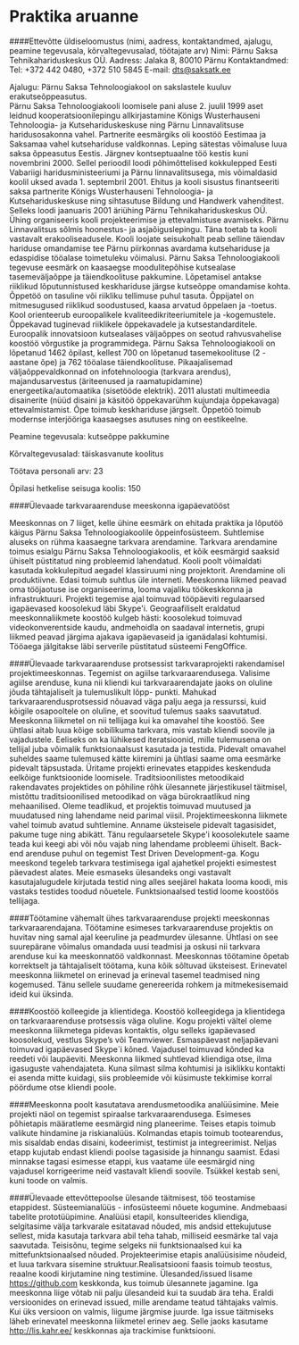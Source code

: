 # Praktika aruanne

####Ettevõtte üldiseloomustus (nimi, aadress, kontaktandmed, ajalugu, peamine tegevusala, kõrvaltegevusalad, töötajate arv)
Nimi: Pärnu Saksa Tehnikahariduskeskus OÜ.
Aadress: 
Jalaka 8, 80010 Pärnu
Kontaktandmed:
Tel: +372 442 0480, +372 510 5845
E-mail: dts@saksatk.ee
 
Ajalugu:
Pärnu Saksa Tehnoloogiakool on sakslastele kuuluv erakutseõppeasutus.  
Pärnu Saksa Tehnoloogiakooli loomisele pani aluse 2. juulil 1999 aset leidnud kooperatsioonilepingu allkirjastamine Königs Wusterhauseni Tehnoloogia- ja Kutsehariduskeskuse ning Pärnu Linnavalitsuse haridusosakonna vahel.
Partnerite eesmärgiks oli  koostöö Eestimaa ja Saksamaa vahel kutsehariduse valdkonnas. Leping sätestas võimaluse luua saksa õppeasutus Eestis. Järgnev kontseptuaalne töö kestis kuni novembrini 2000. Sellel perioodil loodi põhimõttelised kokkulepped Eesti Vabariigi haridusministeeriumi ja Pärnu linnavalitsusega, mis võimaldasid koolil uksed avada 1. septembril 2001.
Ehitus ja kooli sisustus finantseeriti saksa partnerite Königs Wusterhauseni Tehnoloogia- ja Kutsehariduskeskuse ning sihtasutuse Bildung und Handwerk vahenditest. Selleks loodi jaanuaris 2001 äriühing Pärnu Tehnikahariduskeskus OÜ. Ühing organiseeris kooli projekteerimise ja ettevalmistuse avamiseks.
Pärnu Linnavalitsus sõlmis  hoonestus- ja asjaõiguslepingu. Täna toetab ta  kooli vastavalt erakooliseadusele.
Kooli loojate seisukohalt peab selline täiendav hariduse omandamise tee Pärnu piirkonnas avardama kutsehariduse  ja edaspidise tööalase toimetuleku võimalusi. 
Pärnu Saksa Tehnoloogiakooli tegevuse eesmärk on kaasaegse moodulitepõhise kutsealase tasemeväljaõppe ja täiendkoolituse pakkumine. Lõpetamisel antakse riiklikud lõputunnistused keskhariduse järgse kutseõppe omandamise kohta. Õppetöö on tasuline või riikliku tellimuse puhul tasuta. Õppijatel on mitmesugused riiklikud soodustused, kaasa arvatud õppelaen ja -toetus.
Kool orienteerub euroopalikele kvaliteedikriteeriumitele ja -kogemustele. Õppekavad tuginevad riiklikele õppekavadele ja kutsestandarditele. Euroopalik innovatsioon kutsealases väljaõppes on seotud rahvusvahelise koostöö võrgustike ja programmidega.
Pärnu Saksa Tehnoloogiakooli on lõpetanud 1462  õpilast, kellest 700 on lõpetanud tasemekoolituse (2 -aastane õpe) ja 762  tööalase täiendkoolituse.
Pikaajalisemad väljaõppevaldkonnad on infotehnoloogia (tarkvara arendus), majandusarvestus (äriteenused ja raamatupidamine) energeetika/automaatika (sisetööde elektrik). 2011 alustati multimeedia disainerite (nüüd disaini ja käsitöö õppekavarühm kujundaja õppekavaga) ettevalmistamist. Õpe toimub keskhariduse järgselt. Õppetöö toimub modernse interjööriga kaasaegses asutuses ning on eestikeelne.
 
Peamine tegevusala: kutseõppe pakkumine

Kõrvaltegevusalad: täiskasvanute koolitus

Töötava personali arv: 23

Õpilasi hetkelise seisuga koolis: 150


####Ülevaade tarkvaraarenduse meeskonna igapäevatööst

Meeskonnas on 7 liiget, kelle ühine eesmärk on ehitada praktika ja lõputöö käigus Pärnu Saksa Tehnoloogiakoolile õppeinfosüsteem.
Suhtlemise aluseks on rühma kaasaegne tarkvara arendamine. Tarkvara arendamine toimus esialgu Pärnu Saksa Tehnoloogiakoolis, et kõik eesmärgid saaksid ühiselt püstitatud ning probleemid lahendatud. Kooli poolt võimaldati kasutada kokkulepitud aegadel klassiruumi ning projektorit. Arendamine oli produktiivne.
Edasi toimub suhtlus üle interneti. Meeskonna liikmed peavad oma tööjaotuse ise organiseerima, looma vajaliku töökeskkonna ja infrastruktuuri. Projekti tegemise ajal toimuvad tööpäeviti regulaarsed igapäevased koosolekud läbi Skype'i. Geograafiliselt eraldatud meeskonnaliikmete koostöö kulgeb hästi: koosolekud toimuvad videokonverentside kaudu, andmehoidla on saadaval internetis, grupi liikmed peavad järgima ajakava igapäevaseid ja iganädalasi kohtumisi.
Tööaega jälgitakse läbi serverile püstitatud süsteemi FengOffice.


####Ülevaade tarkvaraarenduse protsessist tarkvaraprojekti rakendamisel projektimeeskonnas.
Tegemist on agiilse tarkvaraarendusega. Valisime agiilse arenduse, kuna nii kliendi kui tarkvaraarendajate jaoks on oluline jõuda tähtajaliselt ja tulemuslikult lõpp- punkti. Mahukad tarkvaraarendusprotsessid nõuavad väga palju aega ja ressurssi, kuid kõigile osapooltele on oluline, et soovitud tulemus saaks saavutatud.
Meeskonna liikmetel on nii tellijaga kui ka omavahel tihe koostöö. See ühtlasi aitab luua kõige sobilikuma tarkvara, mis vastab kliendi soovile ja vajadustele. Eeliseks on ka lühikesed iteratsioonid, mille tulemusena on tellijal juba võimalik funktsionaalsust kasutada ja testida. Pidevalt omavahel suheldes saame tulemused kätte kiiremini ja ühtlasi saame oma
eesmärke pidevalt täpsustada.
Üritame projekti erinevates etappides keskenduda eelkõige funktsioonide loomisele. Traditsioonilistes metoodikaid rakendavates projektides on põhiline rõhk ülesannete järjestikusel täitmisel, mistõttu traditsioonilised metoodikad on väga bürokraatlikud ning mehaanilised. 
Oleme teadlikud, et projektis toimuvad muutused ja muudatused ning lahendame neid parimal viisil. Projektimeeskonna liikmete vahel toimub avatud suhtlemine. Anname üksteisele pidevalt tagasisidet, pakume tuge ning abikätt. Tänu regulaarsetele Skype'i koosolekutele saame teada kui keegi abi või nõu vajab ning lahendame probleemi ühiselt.
Back-end arenduse puhul on tegemist Test Driven Development-ga. Kogu meeskond tegeleb tarkvara testimisega igal ajahetkel projekti esimestest päevadest alates. Meie esmaseks ülesandeks ongi vastavalt kasutajalugudele kirjutada testid ning alles seejärel hakata looma koodi, mis vastaks testides toodud nõuetele. Funktsionaalsed testid loome koostöös tellijaga.


####Töötamine vähemalt ühes tarkvaraarenduse projekti meeskonnas tarkvaraarendajana.
Töötamine esimeses tarkvaraarenduse projektis on huvitav ning samal ajal keeruline ja peadmurdev ülesanne. Ühtlasi on see suurepärane võimalus omandada uusi teadmisi ja oskusi nii tarkvara arenduse kui ka meeskonnatöö valdkonnast. Meeskonnas töötamine õpetab korrektselt ja tähtajaliselt töötama, kuna kõik sõltuvad üksteisest. Erinevatel meeskonna liikmetel on erinevad ja erineval tasemel teadmised ning kogemused. Tänu sellele suudame genereerida rohkem ja mitmekesisemaid ideid kui üksinda.


####Koostöö kolleegide ja klientidega.
Koostöö kolleegidega ja klientidega on tarkvaraarenduse protsessis väga oluline. Kogu projekti vältel oleme meeskonna liikmetega pidevas kontaktis, olgu selleks igapäevased koosolekud, vestlus Skype’s või Teamviewer. Esmaspäevast neljapäevani toimuvad igapäevased Skype´i kõned. Vajadusel toimuvad kõnded ka reedeti või laupäeviti. 
Meeskonna liikmed suhtlevad kliendiga otse, ilma igasuguste vahendajateta. Kuna silmast silma kohtumisi ja isiklikku kontakti ei asenda mitte kuidagi, siis probleemide või küsimuste tekkimise korral pöördume otse kliendi poole.


####Meeskonna poolt kasutatava arendusmetoodika analüüsimine.
Meie projekti näol on tegemist spiraalse tarkvaraarendusega. Esimeses põhietapis määratleme eesmärgid ning planeerime. Teises etapis toimub valikute hindamine ja riskianalüüs. Kolmandas etapis toimub tootearendus, mis sisaldab endas disaini, kodeerimist, testimist ja integreerimist. Neljas etapp kujutab endast kliendi poolse tagasiside ja hinnangu saamist. Edasi minnakse tagasi esimesse etappi, kus vaatame üle eesmärgid ning vajadusel korrigeerime neid vastavalt kliendi soovile. Tsükkel kestab seni, kuni toode on valmis.

####Ülevaade ettevõttepoolse ülesande täitmisest, töö teostamise etappidest.
Süsteemianalüüs - infosüsteemi nõuete kogumine.
Andmebaasi tabelite prototüüpimine.
Analüüsi etapil, konsulteerides kliendiga, selgitasime välja tarkvarale esitatavad nõuded, mis andsid ettekujutuse sellest, mida kasutaja tarkvara abil teha tahab, milliseid eesmärke tal vaja saavutada. Teisisõnu, tegime selgeks nii funktsionaalsed kui ka mittefunktsionaalsed nõuded. Projekteerimise etapis analüüsisime nõudeid, et luua tarkvara sisemine struktuur.Realisatsiooni faasis toimub teostus, reaalne koodi kirjutamine ning testimine.
Ülesanded/issued lisame https://github.com keskkonda, kus toimub ülesannete jagamine. Iga meeskonna liige võtab nii palju ülesandeid kui ta suudab ära teha. Eraldi versioonides on erinevad issued, mille arendame teatud tähtajaks valmis. Kui üks versioon on valmis, liigume järgmise juurde. Iga issue täitmiseks läheb erinevatel meeskonna liikmetel erinev aeg. Selle jaoks kasutame http://lis.kahr.ee/ keskkonnas aja trackimise funktsiooni.

